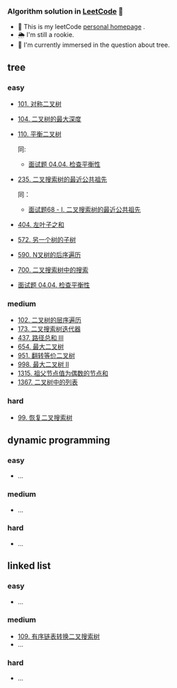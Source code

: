 ### Algorithm solution in [LeetCode](https://leetcode-cn.com/) 🧐

- 🌟 This is my leetCode [personal homepage](https://leetcode-cn.com/u/simonwong/) .
- 🌦 I'm still a rookie.
- 🤯 I'm currently immersed in the question about tree.


## tree

### easy

- [101. 对称二叉树](https://leetcode-cn.com/problems/symmetric-tree/)
- [104. 二叉树的最大深度](https://leetcode-cn.com/problems/maximum-depth-of-binary-tree/)
- [110. 平衡二叉树](https://leetcode-cn.com/problems/balanced-binary-tree/)

  同:

  - [面试题 04.04. 检查平衡性](https://leetcode-cn.com/problems/check-balance-lcci/)

- [235. 二叉搜索树的最近公共祖先](https://leetcode-cn.com/problems/lowest-common-ancestor-of-a-binary-search-tree/)

  同：
  
  - [面试题68 - I. 二叉搜索树的最近公共祖先](https://leetcode-cn.com/problems/er-cha-sou-suo-shu-de-zui-jin-gong-gong-zu-xian-lcof/)

- [404. 左叶子之和](https://leetcode-cn.com/problems/sum-of-left-leaves/)
- [572. 另一个树的子树](https://leetcode-cn.com/problems/subtree-of-another-tree/)
- [590. N叉树的后序遍历](https://leetcode-cn.com/problems/n-ary-tree-postorder-traversal/)
- [700. 二叉搜索树中的搜索](https://leetcode-cn.com/problems/search-in-a-binary-search-tree/)
- [面试题 04.04. 检查平衡性](https://leetcode-cn.com/problems/check-balance-lcci/)


### medium

- [102. 二叉树的层序遍历](https://leetcode-cn.com/problems/binary-tree-level-order-traversal/)
- [173. 二叉搜索树迭代器](https://leetcode-cn.com/problems/binary-search-tree-iterator/)
- [437. 路径总和 III](https://leetcode-cn.com/problems/path-sum-iii/)
- [654. 最大二叉树](https://leetcode-cn.com/problems/maximum-binary-tree/)
- [951. 翻转等价二叉树](https://leetcode-cn.com/problems/flip-equivalent-binary-trees/)
- [998. 最大二叉树 II](https://leetcode-cn.com/problems/maximum-binary-tree-ii/)
- [1315. 祖父节点值为偶数的节点和](https://leetcode-cn.com/problems/sum-of-nodes-with-even-valued-grandparent/)
- [1367. 二叉树中的列表](https://leetcode-cn.com/problems/linked-list-in-binary-tree/)

### hard

- [99. 恢复二叉搜索树](https://leetcode-cn.com/problems/recover-binary-search-tree/)


## dynamic programming

### easy

- ...

### medium

- ...

### hard

- ...


## linked list


### easy

- ...

### medium

- [109. 有序链表转换二叉搜索树](https://leetcode-cn.com/problems/convert-sorted-list-to-binary-search-tree/)
- ...

### hard

- ...


